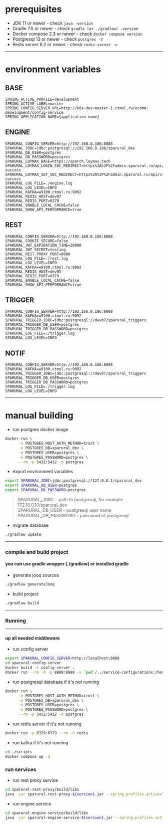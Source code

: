 # prerequisites

* JDK 11 or newer - check `java -version`
* Gradle 7.0 or newer - check `gradle (or ./gradlew) -version`
* Docker compose 2.3 or newer - check `docker compose version`
* Postgresql 13 or newer - check `postgres -V`
* Redis server 6.2 or newer - check `redis-server -v`

---
# environment variables

## BASE
```
SPRING_ACTIVE_PROFILE=development
SPRING_ACTIVE_LABEL=master
SPRING_CONFIG_SERVER_URL=http://k8s-dev-master-1.ctmol.ru/ecomm-development/config-service
SPRING_APPLICATION_NAME={application name}
```

## ENGINE
```
SPARURAL_CONFIG_SERVER=http://192.168.0.186:8888
SPARURAL_JDBC=jdbc:postgresql://192.168.0.186/sparural_dev
SPARURAL_DB_USER=postgres
SPARURAL_DB_PASSWORD=postgres
SPARURAL_LOYMAX_BASE=https://sparch.loymax.tech
SPARURAL_LOYMAX_LOGIN_SOC_REDIRECT=https%3A%2F%2Fadmin.sparural.ru/api/v1/socials/$/login-success
SPARURAL_LOYMAX_SET_SOC_REDIRECT=https%3A%2F%2Fadmin.sparural.ru/api/v1/socials/$/binding-success
SPARURAL_LOG_FILE=./engine.log
SPARURAL_LOG_LEVEL=INFO
SPARURAL_KAFKA=w9100.ctmol.ru:9092
SPARURAL_REDIS_HOST=dev07
SPARURAL_REDIS_PORT=6379
SPARURAL_ENABLE_LOCAL_CACHE=false
SPARURAL_SHOW_API_PERFORMANCE=true
```

## REST
```
SPARURAL_CONFIG_SERVER=http://192.168.0.186:8888
SPARURAL_COOKIE_SECURE=false
SPARURAL_JWT_EXPIRATION_TIME=20000
SPARURAL_JWT_SECRET=testing
SPARURAL_REST_PROXY_PORT=8080
SPARURAL_LOG_FILE=./rest.log
SPARURAL_LOG_LEVEL=INFO
SPARURAL_KAFKA=w9100.ctmol.ru:9092
SPARURAL_REDIS_HOST=dev05
SPARURAL_REDIS_PORT=6379
SPARURAL_ENABLE_LOCAL_CACHE=false
SPARURAL_SHOW_API_PERFORMANCE=true
```

## TRIGGER
```
SPARURAL_CONFIG_SERVER=http://192.168.0.186:8888
SPARURAL_KAFKA=w9100.ctmol.ru:9092
SPARURAL_TRIGGER_JDBC=jdbc:postgresql://dev07/sparural_triggers
SPARURAL_TRIGGER_DB_USER=postgres
SPARURAL_TRIGGER_DB_PASSWORD=postgres
SPARURAL_LOG_FILE=./trigger.log
SPARURAL_LOG_LEVEL=INFO
```

## NOTIF
```
SPARURAL_CONFIG_SERVER=http://192.168.0.186:8888
SPARURAL_KAFKA=w9100.ctmol.ru:9092
SPARURAL_TRIGGER_JDBC=jdbc:postgresql://dev07/sparural_triggers
SPARURAL_TRIGGER_DB_USER=postgres
SPARURAL_TRIGGER_DB_PASSWORD=postgres
SPARURAL_LOG_FILE=./trigger.log
SPARURAL_LOG_LEVEL=INFO
```
---

# manual building

* run postgres docker image

```bash
docker run \
      -e POSTGRES_HOST_AUTH_METHOD=trust \
      -e POSTGRES_DB=sparural_dev \
      -e POSTGRES_USER=postgres \
      -e POSTGRES_PASSWORD=postgres \
      --rm -p 5432:5432 -d postgres
```

* export environment variables

```bash
export SPARURAL_JDBC=jdbc:postgresql://127.0.0.1/sparural_dev
export SPARURAL_DB_USER=postgres
export SPARURAL_DB_PASSWORD=postgres
```

>SPARURAL_JDBC - path to postgresql, for example 172.18.0.10/sparural_dev  
>SPARURAL_DB_USER - postgresql user name  
>SPARURAL_DB_PASSWORD - password of postgresql  

* migrate database

```bash
./gradlew update
```

---

### compile and build project

#### you can use gradle wrapper (./gradlew) or installed gradle

* generate jooq sources

```bash
./gradlew generateJooq
```

* build project

```bash
./gradlew build
```

---

### Running
---

#### up all needed middleware

* run config server

```bash
export SPARURAL_CONFIG_SERVER=http://localhost:8888
cd sparural-config-server
docker build -t config-server .
docker run --rm -d -p 8888:8888 -v `pwd`/../service-configurations:/home/dev01/tools/service-configurations config-server
```

* run postgresql database if it's not running

```bash
docker run \
      -e POSTGRES_HOST_AUTH_METHOD=trust \
      -e POSTGRES_DB=sparural_dev \
      -e POSTGRES_USER=postgres \
      -e POSTGRES_PASSWORD=postgres \
      --rm -p 5432:5432 -d postgres
```

* run redis server if it's not running

```bash
docker run -p 6379:6379 --rm -d redis
 ```

* run kafka if it's not running

```bash
cd ./scripts
docker compose up -d
```

### run services

* run rest proxy service

```bash
cd sparural-rest-proxy/build/libs
java -jar sparural-rest-proxy-${version}.jar --spring.profiles.active=local
```

* run engine service

```bash
cd sparural-engine-service/build/libs
java -jar sparural-engine-service-${version}.jar --spring.profiles.active=local
```
